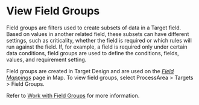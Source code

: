 # View Field Groups

Field groups are filters used to create subsets of data in a Target
field. Based on values in another related field, these subsets can have
different settings, such as criticality, whether the field is required
or which rules will run against the field. If, for example, a field is
required only under certain data conditions, field groups are used to
define the conditions, fields, values, and requirement setting.

Field groups are created in Target Design and are used on the *[*Field
Mappings*](../Page_Desc/Field_Mappings_H.htm)* page in Map. To view
field groups, select ProcessArea \> Targets \> Field Groups.

Refer to [Work with Field
Groups](../../Design/Use_Cases/Work_with_Field_Groups.htm) for more
information.
